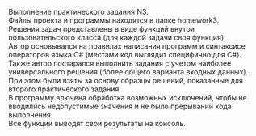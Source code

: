 Выполнение практического задания N3.  
Файлы проекта и программы находятся в папке homework3.  
Решения задач представлены в виде функций внутри пользовательского класса (для каждой задачи своя функция).  
Автор основывался на правилах написания программ и синтаксисе операторов языка C# (местами код выглядит специфично для C#).  
Также автор постарался выполнить задания с учетом наиболее универсального решения (более общего варианта входных данных).
При этом были взяты за основу образцы решений, показанные для второго практического задания.  
В программу влючена обработка возможных исключений, чтобы не вводились недопустимые значения и не было прерываний хода выполнения.  
Все функции выводят свои результаты на консоль. 
